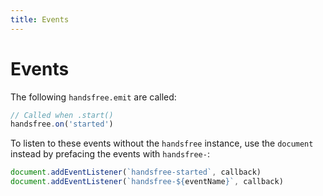 ```yaml
---
title: Events
---
```


# Events

The following `handsfree.emit` are called:

```js
// Called when .start()
handsfree.on('started')
```

To listen to these events without the `handsfree` instance, use the `document` instead by prefacing the events with `handsfree-`:

```js
document.addEventListener(`handsfree-started`, callback)
document.addEventListener(`handsfree-${eventName}`, callback)
```
